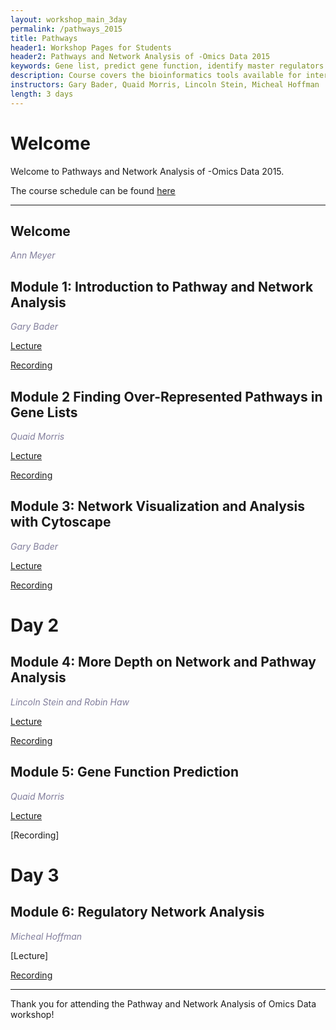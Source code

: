 ```yaml
---
layout: workshop_main_3day
permalink: /pathways_2015
title: Pathways
header1: Workshop Pages for Students
header2: Pathways and Network Analysis of -Omics Data 2015
keywords: Gene list, predict gene function, identify master regulators
description: Course covers the bioinformatics tools available for interpreting a gene list using pathway and network information.
instructors: Gary Bader, Quaid Morris, Lincoln Stein, Micheal Hoffman
length: 3 days
---
```

# Welcome <a id="welcome"></a>

Welcome to Pathways and Network Analysis of -Omics Data 2015.  

The course schedule can be found [here](https://github.com/EWheeler123/Pathways_2015/blob/master/Pathways_2015_Schedule_v3.xlsx) 

***

##  Welcome 

  *<font color="#827e9c">Ann Meyer</font>* 

##  Module 1: Introduction to Pathway and Network Analysis 

  *<font color="#827e9c">Gary Bader</font>*
  
  [Lecture](https://github.com/EWheeler123/Pathways_2015/blob/master/Pathways_2015_Module1_Lecture.pdf)
  
  [Recording](https://www.youtube.com/watch?v=EhZH2Yl75CA&t=0s&index=2&list=PL3izGL6oi0S-tZl2cUjRXZ5KJmCWIVhjg)
  
  ##  Module 2 Finding Over-Represented Pathways in Gene Lists

  *<font color="#827e9c">Quaid Morris</font>*
  
  [Lecture](https://github.com/EWheeler123/Pathways_2015/blob/master/Pathways_2015_Module2_Lecture.pdf)
  
  [Recording](https://www.youtube.com/watch?v=KurunZ4IciU&list=PL3izGL6oi0S-tZl2cUjRXZ5KJmCWIVhjg&index=2)
  
  ## Module 3: Network Visualization and Analysis with Cytoscape 

 *<font color="#827e9c">Gary Bader</font>*  
  
  [Lecture](https://github.com/EWheeler123/Pathways_2015/blob/master/Pathways_2015_Module3.pdf)
  
  [Recording](https://www.youtube.com/watch?v=wjuVCF9_D-Y&index=3&list=PL3izGL6oi0S-tZl2cUjRXZ5KJmCWIVhjg)
  
  # Day 2 <a id="day2"></a>

##  Module 4: More Depth on Network and Pathway Analysis 

  *<font color="#827e9c">Lincoln Stein and Robin Haw</font>*
  
  [Lecture](https://github.com/EWheeler123/Pathways_2015/blob/master/Pathways_2015_Module4_Lecture.pdf)
  
  [Recording](https://www.youtube.com/watch?v=FQgE8BpG1OU&index=4&list=PL3izGL6oi0S-tZl2cUjRXZ5KJmCWIVhjg)
  
  ##  Module 5: Gene Function Prediction  

  *<font color="#827e9c">Quaid Morris</font>*
  
  [Lecture](https://github.com/EWheeler123/Pathways_2015/blob/master/Pathways_2015_Module5.pdf)
  
  [Recording]
  
  # Day 3 <a id="day3"></a>

## Module 6: Regulatory Network Analysis 

*<font color="#827e9c">Micheal Hoffman</font>*

[Lecture]

[Recording](https://www.youtube.com/watch?v=tcRS32HZGww)

***

Thank you for attending the Pathway and Network Analysis of Omics Data workshop!
  

